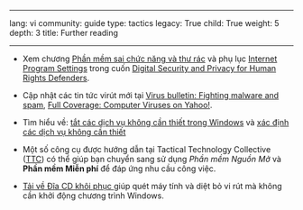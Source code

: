 

---

lang: vi
community: guide
type: tactics
legacy: True
child: True
weight: 5
depth: 3
title: Further reading

---

- Xem chương [Phần mềm sai chức năng và thư rác](http://www.frontlinedefenders.org/manual/en/esecman/chapter2_9.html) và phụ lục [Internet Program Settings](http://www.frontlinedefenders.org/manual/en/esecman/appendix_c.html) trong cuốn [Digital Security and Privacy for Human Rights Defenders](http://www.frontlinedefenders.org/manual/en/esecman/). 
- Cập nhật các tin tức virút mới tại [Virus bulletin: Fighting malware and spam](http://www.virusbtn.com/), [Full Coverage: Computer Viruses on Yahoo!](http://news.yahoo.com/fc/tech/computer_viruses).

- Tìm hiểu về: [tắt các dịch vụ không cần thiết trong Windows](http://news.yahoo.com/fc/tech/computer_viruses) và [xác định các dịch vụ không cần thiết](https://security.berkeley.edu/MinStds/Determining-Un-Services-Windows.html)

- Một số công cụ được hướng dẫn tại Tactical Technology Collective ([TTC](http://tacticaltech.org)) có thể giúp bạn chuyển sang sử dụng *Phần mềm Nguồn Mở* và **Phần mềm Miễn phí** để đáp ứng nhu cầu công việc.

- [Tải về Đĩa CD khôi phục ](http://www.askvg.com/download-free-bootable-rescue-cds-from-kaspersky-bitdefender-avira-f-secure-and-others/) giúp quét máy tính và diệt bỏ vi rút mà không cần khởi động chương trình Windows.

